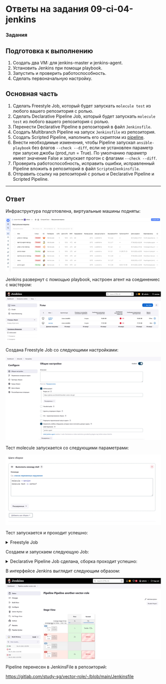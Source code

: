 # Ответы на задания 09-ci-04-jenkins

### Задания  

## Подготовка к выполнению

1. Создать два VM: для jenkins-master и jenkins-agent.
2. Установить Jenkins при помощи playbook.
3. Запустить и проверить работоспособность.
4. Сделать первоначальную настройку.

## Основная часть

1. Сделать Freestyle Job, который будет запускать `molecule test` из любого вашего репозитория с ролью.
2. Сделать Declarative Pipeline Job, который будет запускать `molecule test` из любого вашего репозитория с ролью.
3. Перенести Declarative Pipeline в репозиторий в файл `Jenkinsfile`.
4. Создать Multibranch Pipeline на запуск `Jenkinsfile` из репозитория.
5. Создать Scripted Pipeline, наполнить его скриптом из [pipeline](./pipeline).
6. Внести необходимые изменения, чтобы Pipeline запускал `ansible-playbook` без флагов `--check --diff`, если не установлен параметр при запуске джобы (prod_run = True). По умолчанию параметр имеет значение False и запускает прогон с флагами `--check --diff`.
7. Проверить работоспособность, исправить ошибки, исправленный Pipeline вложить в репозиторий в файл `ScriptedJenkinsfile`.
8. Отправить ссылку на репозиторий с ролью и Declarative Pipeline и Scripted Pipeline.

------

## Ответ  

Инфраструктура подготовлена, виртуальные машины подняты:  

![ITINFRA](assets/itinfra.jpg)  

Jenkins развернут с помощью playbook, настроен агент на соединениес с мастером:  

![JENCONNECT](assets/jenconnect.jpg)  

Создана Freestyle Job со следующими настройками:  

![FSPARAM](assets/fsparam.jpg)  

Тест molecule запускается со следующими параметрами:  

![MOLPARAM](assets/molparam.jpg)  

Тест запускается и проходит успешно:  

<details>
<summary>Freestyle Job</summary>
Started by user admin
Running as SYSTEM
Building remotely on jenkins-agent (linux ansible) in workspace /opt/jenkins_agent/workspace/another-vector-role
The recommended git tool is: NONE
No credentials specified
 > git rev-parse --resolve-git-dir /opt/jenkins_agent/workspace/another-vector-role/.git # timeout=10
Fetching changes from the remote Git repository
 > git config remote.origin.url https://github.com/DmitriiVl/another-vector-role.git # timeout=10
Fetching upstream changes from https://github.com/DmitriiVl/another-vector-role.git
 > git --version # timeout=10
 > git --version # 'git version 1.8.3.1'
 > git fetch --tags --progress https://github.com/DmitriiVl/another-vector-role.git +refs/heads/*:refs/remotes/origin/* # timeout=10
 > git rev-parse refs/remotes/origin/main^{commit} # timeout=10
Checking out Revision 2d55f70d05ce272d6709a3f07a2662eb38cc4c7c (refs/remotes/origin/main)
 > git config core.sparsecheckout # timeout=10
 > git checkout -f 2d55f70d05ce272d6709a3f07a2662eb38cc4c7c # timeout=10
Commit message: "Modify avr"
 > git rev-list --no-walk 4b3565d9cc9b59439c1755635e9c250176aa0084 # timeout=10
[another-vector-role] $ /bin/sh -xe /tmp/jenkins8882551546374690496.sh
+ molecule --version
/usr/local/lib/python3.6/site-packages/requests/__init__.py:104: RequestsDependencyWarning: urllib3 (1.26.18) or chardet (5.0.0)/charset_normalizer (2.0.12) doesn't match a supported version!
  RequestsDependencyWarning)
[DEPRECATION WARNING]: Ansible will require Python 3.8 or newer on the 
controller starting with Ansible 2.12. Current version: 3.6.8 (default, Nov 14 
2023, 16:29:52) [GCC 4.8.5 20150623 (Red Hat 4.8.5-44)]. This feature will be 
removed from ansible-core in version 2.12. Deprecation warnings can be disabled
 by setting deprecation_warnings=False in ansible.cfg.
/usr/local/lib/python3.6/site-packages/ansible/parsing/vault/__init__.py:44: CryptographyDeprecationWarning: Python 3.6 is no longer supported by the Python core team. Therefore, support for it is deprecated in cryptography. The next release of cryptography will remove support for Python 3.6.
  from cryptography.exceptions import InvalidSignature
molecule 3.5.2 using python 3.6 
    ansible:2.11.12
    delegated:3.5.2 from molecule
    docker:1.1.0 from molecule_docker requiring collections: community.docker>=1.9.1
+ molecule test -s centos7
/usr/local/lib/python3.6/site-packages/requests/__init__.py:104: RequestsDependencyWarning: urllib3 (1.26.18) or chardet (5.0.0)/charset_normalizer (2.0.12) doesn't match a supported version!
  RequestsDependencyWarning)
[DEPRECATION WARNING]: Ansible will require Python 3.8 or newer on the 
controller starting with Ansible 2.12. Current version: 3.6.8 (default, Nov 14 
2023, 16:29:52) [GCC 4.8.5 20150623 (Red Hat 4.8.5-44)]. This feature will be 
removed from ansible-core in version 2.12. Deprecation warnings can be disabled
 by setting deprecation_warnings=False in ansible.cfg.
/usr/local/lib/python3.6/site-packages/ansible/parsing/vault/__init__.py:44: CryptographyDeprecationWarning: Python 3.6 is no longer supported by the Python core team. Therefore, support for it is deprecated in cryptography. The next release of cryptography will remove support for Python 3.6.
  from cryptography.exceptions import InvalidSignature
INFO     centos7 scenario test matrix: dependency, lint, cleanup, destroy, syntax, create, prepare, converge, idempotence, side_effect, verify, cleanup, destroy
INFO     Performing prerun...
INFO     Set ANSIBLE_LIBRARY=/home/jenkins/.cache/ansible-compat/600404/modules:/home/jenkins/.ansible/plugins/modules:/usr/share/ansible/plugins/modules
INFO     Set ANSIBLE_COLLECTIONS_PATH=/home/jenkins/.cache/ansible-compat/600404/collections:/home/jenkins/.ansible/collections:/usr/share/ansible/collections
INFO     Set ANSIBLE_ROLES_PATH=/home/jenkins/.cache/ansible-compat/600404/roles:/home/jenkins/.ansible/roles:/usr/share/ansible/roles:/etc/ansible/roles
INFO     Running centos7 > dependency
WARNING  Skipping, missing the requirements file.
WARNING  Skipping, missing the requirements file.
INFO     Running centos7 > lint
INFO     Lint is disabled.
INFO     Running centos7 > cleanup
WARNING  Skipping, cleanup playbook not configured.
INFO     Running centos7 > destroy
INFO     Sanity checks: 'docker'
[DEPRECATION WARNING]: Ansible will require Python 3.8 or newer on the
controller starting with Ansible 2.12. Current version: 3.6.8 (default, Nov 14
2023, 16:29:52) [GCC 4.8.5 20150623 (Red Hat 4.8.5-44)]. This feature will be
removed from ansible-core in version 2.12. Deprecation warnings can be disabled
 by setting deprecation_warnings=False in ansible.cfg.

PLAY [Destroy] *****************************************************************

TASK [Destroy molecule instance(s)] ********************************************
/usr/local/lib/python3.6/site-packages/ansible/parsing/vault/__init__.py:44: CryptographyDeprecationWarning: Python 3.6 is no longer supported by the Python core team. Therefore, support for it is deprecated in cryptography. The next release of cryptography will remove support for Python 3.6.
  from cryptography.exceptions import InvalidSignature
changed: [localhost] => (item=instance)

TASK [Wait for instance(s) deletion to complete] *******************************
FAILED - RETRYING: Wait for instance(s) deletion to complete (300 retries left).
ok: [localhost] => (item=instance)

TASK [Delete docker networks(s)] ***********************************************

PLAY RECAP *********************************************************************
localhost                  : ok=2    changed=1    unreachable=0    failed=0    skipped=1    rescued=0    ignored=0

INFO     Running centos7 > syntax
[DEPRECATION WARNING]: Ansible will require Python 3.8 or newer on the
controller starting with Ansible 2.12. Current version: 3.6.8 (default, Nov 14
2023, 16:29:52) [GCC 4.8.5 20150623 (Red Hat 4.8.5-44)]. This feature will be
removed from ansible-core in version 2.12. Deprecation warnings can be disabled
 by setting deprecation_warnings=False in ansible.cfg.

playbook: /opt/jenkins_agent/workspace/another-vector-role/molecule/centos7/converge.yml
/usr/local/lib/python3.6/site-packages/ansible/parsing/vault/__init__.py:44: CryptographyDeprecationWarning: Python 3.6 is no longer supported by the Python core team. Therefore, support for it is deprecated in cryptography. The next release of cryptography will remove support for Python 3.6.
  from cryptography.exceptions import InvalidSignature
INFO     Running centos7 > create
[DEPRECATION WARNING]: Ansible will require Python 3.8 or newer on the
controller starting with Ansible 2.12. Current version: 3.6.8 (default, Nov 14
2023, 16:29:52) [GCC 4.8.5 20150623 (Red Hat 4.8.5-44)]. This feature will be
removed from ansible-core in version 2.12. Deprecation warnings can be disabled
 by setting deprecation_warnings=False in ansible.cfg.

PLAY [Create] ******************************************************************

TASK [Log into a Docker registry] **********************************************
/usr/local/lib/python3.6/site-packages/ansible/parsing/vault/__init__.py:44: CryptographyDeprecationWarning: Python 3.6 is no longer supported by the Python core team. Therefore, support for it is deprecated in cryptography. The next release of cryptography will remove support for Python 3.6.
  from cryptography.exceptions import InvalidSignature
skipping: [localhost] => (item=None)
skipping: [localhost]

TASK [Check presence of custom Dockerfiles] ************************************
ok: [localhost] => (item={'image': 'docker.io/pycontribs/centos:7', 'name': 'instance', 'pre_build_image': True})

TASK [Create Dockerfiles from image names] *************************************
skipping: [localhost] => (item={'image': 'docker.io/pycontribs/centos:7', 'name': 'instance', 'pre_build_image': True})

TASK [Discover local Docker images] ********************************************
ok: [localhost] => (item={'changed': False, 'skipped': True, 'skip_reason': 'Conditional result was False', 'item': {'image': 'docker.io/pycontribs/centos:7', 'name': 'instance', 'pre_build_image': True}, 'ansible_loop_var': 'item', 'i': 0, 'ansible_index_var': 'i'})

TASK [Build an Ansible compatible image (new)] *********************************
skipping: [localhost] => (item=molecule_local/docker.io/pycontribs/centos:7)

TASK [Create docker network(s)] ************************************************

TASK [Determine the CMD directives] ********************************************
ok: [localhost] => (item={'image': 'docker.io/pycontribs/centos:7', 'name': 'instance', 'pre_build_image': True})

TASK [Create molecule instance(s)] *********************************************
changed: [localhost] => (item=instance)

TASK [Wait for instance(s) creation to complete] *******************************
FAILED - RETRYING: Wait for instance(s) creation to complete (300 retries left).
changed: [localhost] => (item={'started': 1, 'finished': 0, 'ansible_job_id': '38146687822.322', 'results_file': '/home/jenkins/.ansible_async/38146687822.322', 'changed': True, 'failed': False, 'item': {'image': 'docker.io/pycontribs/centos:7', 'name': 'instance', 'pre_build_image': True}, 'ansible_loop_var': 'item'})

PLAY RECAP *********************************************************************
localhost                  : ok=5    changed=2    unreachable=0    failed=0    skipped=4    rescued=0    ignored=0

INFO     Running centos7 > prepare
WARNING  Skipping, prepare playbook not configured.
INFO     Running centos7 > converge
[DEPRECATION WARNING]: Ansible will require Python 3.8 or newer on the
controller starting with Ansible 2.12. Current version: 3.6.8 (default, Nov 14
2023, 16:29:52) [GCC 4.8.5 20150623 (Red Hat 4.8.5-44)]. This feature will be
removed from ansible-core in version 2.12. Deprecation warnings can be disabled
 by setting deprecation_warnings=False in ansible.cfg.

PLAY [Converge] ****************************************************************

TASK [Gathering Facts] *********************************************************
/usr/local/lib/python3.6/site-packages/ansible/parsing/vault/__init__.py:44: CryptographyDeprecationWarning: Python 3.6 is no longer supported by the Python core team. Therefore, support for it is deprecated in cryptography. The next release of cryptography will remove support for Python 3.6.
  from cryptography.exceptions import InvalidSignature
ok: [instance]

TASK [Include another-vector-role] *********************************************

TASK [another-vector-role : Install vector] ************************************
included: /opt/jenkins_agent/workspace/another-vector-role/tasks/install_vector_docker.yml for instance

TASK [another-vector-role : VECTOR | Install rpm] ******************************
changed: [instance]

TASK [another-vector-role : VECTOR | Template config] **************************
changed: [instance]

TASK [another-vector-role : Put docker package on hold] ************************
ok: [instance]

TASK [another-vector-role : Install vector] ************************************
skipping: [instance]

PLAY RECAP *********************************************************************
instance                   : ok=5    changed=2    unreachable=0    failed=0    skipped=1    rescued=0    ignored=0

INFO     Running centos7 > idempotence
[DEPRECATION WARNING]: Ansible will require Python 3.8 or newer on the
controller starting with Ansible 2.12. Current version: 3.6.8 (default, Nov 14
2023, 16:29:52) [GCC 4.8.5 20150623 (Red Hat 4.8.5-44)]. This feature will be
removed from ansible-core in version 2.12. Deprecation warnings can be disabled
 by setting deprecation_warnings=False in ansible.cfg.

PLAY [Converge] ****************************************************************

TASK [Gathering Facts] *********************************************************
/usr/local/lib/python3.6/site-packages/ansible/parsing/vault/__init__.py:44: CryptographyDeprecationWarning: Python 3.6 is no longer supported by the Python core team. Therefore, support for it is deprecated in cryptography. The next release of cryptography will remove support for Python 3.6.
  from cryptography.exceptions import InvalidSignature
ok: [instance]

TASK [Include another-vector-role] *********************************************

TASK [another-vector-role : Install vector] ************************************
included: /opt/jenkins_agent/workspace/another-vector-role/tasks/install_vector_docker.yml for instance

TASK [another-vector-role : VECTOR | Install rpm] ******************************
ok: [instance]

TASK [another-vector-role : VECTOR | Template config] **************************
ok: [instance]

TASK [another-vector-role : Put docker package on hold] ************************
ok: [instance]

TASK [another-vector-role : Install vector] ************************************
skipping: [instance]

PLAY RECAP *********************************************************************
instance                   : ok=5    changed=0    unreachable=0    failed=0    skipped=1    rescued=0    ignored=0

INFO     Idempotence completed successfully.
INFO     Running centos7 > side_effect
WARNING  Skipping, side effect playbook not configured.
INFO     Running centos7 > verify
INFO     Running Ansible Verifier
[DEPRECATION WARNING]: Ansible will require Python 3.8 or newer on the
controller starting with Ansible 2.12. Current version: 3.6.8 (default, Nov 14
2023, 16:29:52) [GCC 4.8.5 20150623 (Red Hat 4.8.5-44)]. This feature will be
removed from ansible-core in version 2.12. Deprecation warnings can be disabled
 by setting deprecation_warnings=False in ansible.cfg.

PLAY [Verify] ******************************************************************

TASK [Example assertion] *******************************************************
/usr/local/lib/python3.6/site-packages/ansible/parsing/vault/__init__.py:44: CryptographyDeprecationWarning: Python 3.6 is no longer supported by the Python core team. Therefore, support for it is deprecated in cryptography. The next release of cryptography will remove support for Python 3.6.
  from cryptography.exceptions import InvalidSignature
ok: [instance] => {
    "changed": false,
    "msg": "All assertions passed"
}

TASK [Check Vector configs] ****************************************************
changed: [instance]

TASK [Check Vector status] *****************************************************
changed: [instance]

PLAY RECAP *********************************************************************
instance                   : ok=3    changed=2    unreachable=0    failed=0    skipped=0    rescued=0    ignored=0

INFO     Verifier completed successfully.
INFO     Running centos7 > cleanup
WARNING  Skipping, cleanup playbook not configured.
INFO     Running centos7 > destroy
[DEPRECATION WARNING]: Ansible will require Python 3.8 or newer on the
controller starting with Ansible 2.12. Current version: 3.6.8 (default, Nov 14
2023, 16:29:52) [GCC 4.8.5 20150623 (Red Hat 4.8.5-44)]. This feature will be
removed from ansible-core in version 2.12. Deprecation warnings can be disabled
 by setting deprecation_warnings=False in ansible.cfg.

PLAY [Destroy] *****************************************************************

TASK [Destroy molecule instance(s)] ********************************************
/usr/local/lib/python3.6/site-packages/ansible/parsing/vault/__init__.py:44: CryptographyDeprecationWarning: Python 3.6 is no longer supported by the Python core team. Therefore, support for it is deprecated in cryptography. The next release of cryptography will remove support for Python 3.6.
  from cryptography.exceptions import InvalidSignature
changed: [localhost] => (item=instance)

TASK [Wait for instance(s) deletion to complete] *******************************
FAILED - RETRYING: Wait for instance(s) deletion to complete (300 retries left).
changed: [localhost] => (item=instance)

TASK [Delete docker networks(s)] ***********************************************

PLAY RECAP *********************************************************************
localhost                  : ok=2    changed=2    unreachable=0    failed=0    skipped=1    rescued=0    ignored=0

INFO     Pruning extra files from scenario ephemeral directory
Finished: SUCCESS
</details>

Создаем и запускаем следующую Job:

<details>
<summary>Declarative Pipeline Job сделана, сборка проходит успешно:</summary>
Started by user admin
[Pipeline] Start of Pipeline
[Pipeline] node
Running on jenkins-agent in /opt/jenkins_agent/workspace/Pipeline another-vector-role
[Pipeline] {
[Pipeline] stage
[Pipeline] { (First)
[Pipeline] sh
+ git clone https://github.com/DmitriiVl/another-vector-role.git .
Cloning into '.'...
[Pipeline] sh
+ molecule --version
/usr/local/lib/python3.6/site-packages/requests/__init__.py:104: RequestsDependencyWarning: urllib3 (1.26.18) or chardet (5.0.0)/charset_normalizer (2.0.12) doesn't match a supported version!
  RequestsDependencyWarning)
[DEPRECATION WARNING]: Ansible will require Python 3.8 or newer on the 
controller starting with Ansible 2.12. Current version: 3.6.8 (default, Nov 14 
2023, 16:29:52) [GCC 4.8.5 20150623 (Red Hat 4.8.5-44)]. This feature will be 
removed from ansible-core in version 2.12. Deprecation warnings can be disabled
 by setting deprecation_warnings=False in ansible.cfg.
/usr/local/lib/python3.6/site-packages/ansible/parsing/vault/__init__.py:44: CryptographyDeprecationWarning: Python 3.6 is no longer supported by the Python core team. Therefore, support for it is deprecated in cryptography. The next release of cryptography will remove support for Python 3.6.
  from cryptography.exceptions import InvalidSignature
molecule 3.5.2 using python 3.6 
    ansible:2.11.12
    delegated:3.5.2 from molecule
    docker:1.1.0 from molecule_docker requiring collections: community.docker>=1.9.1
[Pipeline] }
[Pipeline] // stage
[Pipeline] stage
[Pipeline] { (Second)
[Pipeline] sh
+ molecule test -s centos7
/usr/local/lib/python3.6/site-packages/requests/__init__.py:104: RequestsDependencyWarning: urllib3 (1.26.18) or chardet (5.0.0)/charset_normalizer (2.0.12) doesn't match a supported version!
  RequestsDependencyWarning)
[DEPRECATION WARNING]: Ansible will require Python 3.8 or newer on the 
controller starting with Ansible 2.12. Current version: 3.6.8 (default, Nov 14 
2023, 16:29:52) [GCC 4.8.5 20150623 (Red Hat 4.8.5-44)]. This feature will be 
removed from ansible-core in version 2.12. Deprecation warnings can be disabled
 by setting deprecation_warnings=False in ansible.cfg.
/usr/local/lib/python3.6/site-packages/ansible/parsing/vault/__init__.py:44: CryptographyDeprecationWarning: Python 3.6 is no longer supported by the Python core team. Therefore, support for it is deprecated in cryptography. The next release of cryptography will remove support for Python 3.6.
  from cryptography.exceptions import InvalidSignature
INFO     centos7 scenario test matrix: dependency, lint, cleanup, destroy, syntax, create, prepare, converge, idempotence, side_effect, verify, cleanup, destroy
INFO     Performing prerun...
INFO     Set ANSIBLE_LIBRARY=/home/jenkins/.cache/ansible-compat/7d8936/modules:/home/jenkins/.ansible/plugins/modules:/usr/share/ansible/plugins/modules
INFO     Set ANSIBLE_COLLECTIONS_PATH=/home/jenkins/.cache/ansible-compat/7d8936/collections:/home/jenkins/.ansible/collections:/usr/share/ansible/collections
INFO     Set ANSIBLE_ROLES_PATH=/home/jenkins/.cache/ansible-compat/7d8936/roles:/home/jenkins/.ansible/roles:/usr/share/ansible/roles:/etc/ansible/roles
INFO     Running centos7 > dependency
INFO     Running ansible-galaxy collection install -v community.docker:>=1.9.1
WARNING  Skipping, missing the requirements file.
WARNING  Skipping, missing the requirements file.
INFO     Running centos7 > lint
INFO     Lint is disabled.
INFO     Running centos7 > cleanup
WARNING  Skipping, cleanup playbook not configured.
INFO     Running centos7 > destroy
INFO     Sanity checks: 'docker'
[DEPRECATION WARNING]: Ansible will require Python 3.8 or newer on the
controller starting with Ansible 2.12. Current version: 3.6.8 (default, Nov 14
2023, 16:29:52) [GCC 4.8.5 20150623 (Red Hat 4.8.5-44)]. This feature will be
removed from ansible-core in version 2.12. Deprecation warnings can be disabled
 by setting deprecation_warnings=False in ansible.cfg.

PLAY [Destroy] *****************************************************************

TASK [Destroy molecule instance(s)] ********************************************
/usr/local/lib/python3.6/site-packages/ansible/parsing/vault/__init__.py:44: CryptographyDeprecationWarning: Python 3.6 is no longer supported by the Python core team. Therefore, support for it is deprecated in cryptography. The next release of cryptography will remove support for Python 3.6.
  from cryptography.exceptions import InvalidSignature
changed: [localhost] => (item=instance)

TASK [Wait for instance(s) deletion to complete] *******************************
FAILED - RETRYING: Wait for instance(s) deletion to complete (300 retries left).
ok: [localhost] => (item=instance)

TASK [Delete docker networks(s)] ***********************************************

PLAY RECAP *********************************************************************
localhost                  : ok=2    changed=1    unreachable=0    failed=0    skipped=1    rescued=0    ignored=0

INFO     Running centos7 > syntax
[DEPRECATION WARNING]: Ansible will require Python 3.8 or newer on the
controller starting with Ansible 2.12. Current version: 3.6.8 (default, Nov 14
2023, 16:29:52) [GCC 4.8.5 20150623 (Red Hat 4.8.5-44)]. This feature will be
removed from ansible-core in version 2.12. Deprecation warnings can be disabled
 by setting deprecation_warnings=False in ansible.cfg.

playbook: /opt/jenkins_agent/workspace/Pipeline another-vector-role/molecule/centos7/converge.yml
/usr/local/lib/python3.6/site-packages/ansible/parsing/vault/__init__.py:44: CryptographyDeprecationWarning: Python 3.6 is no longer supported by the Python core team. Therefore, support for it is deprecated in cryptography. The next release of cryptography will remove support for Python 3.6.
  from cryptography.exceptions import InvalidSignature
INFO     Running centos7 > create
[DEPRECATION WARNING]: Ansible will require Python 3.8 or newer on the
controller starting with Ansible 2.12. Current version: 3.6.8 (default, Nov 14
2023, 16:29:52) [GCC 4.8.5 20150623 (Red Hat 4.8.5-44)]. This feature will be
removed from ansible-core in version 2.12. Deprecation warnings can be disabled
 by setting deprecation_warnings=False in ansible.cfg.

PLAY [Create] ******************************************************************

TASK [Log into a Docker registry] **********************************************
/usr/local/lib/python3.6/site-packages/ansible/parsing/vault/__init__.py:44: CryptographyDeprecationWarning: Python 3.6 is no longer supported by the Python core team. Therefore, support for it is deprecated in cryptography. The next release of cryptography will remove support for Python 3.6.
  from cryptography.exceptions import InvalidSignature
skipping: [localhost] => (item=None)
skipping: [localhost]

TASK [Check presence of custom Dockerfiles] ************************************
ok: [localhost] => (item={'image': 'docker.io/pycontribs/centos:7', 'name': 'instance', 'pre_build_image': True})

TASK [Create Dockerfiles from image names] *************************************
skipping: [localhost] => (item={'image': 'docker.io/pycontribs/centos:7', 'name': 'instance', 'pre_build_image': True})

TASK [Discover local Docker images] ********************************************
ok: [localhost] => (item={'changed': False, 'skipped': True, 'skip_reason': 'Conditional result was False', 'item': {'image': 'docker.io/pycontribs/centos:7', 'name': 'instance', 'pre_build_image': True}, 'ansible_loop_var': 'item', 'i': 0, 'ansible_index_var': 'i'})

TASK [Build an Ansible compatible image (new)] *********************************
skipping: [localhost] => (item=molecule_local/docker.io/pycontribs/centos:7)

TASK [Create docker network(s)] ************************************************

TASK [Determine the CMD directives] ********************************************
ok: [localhost] => (item={'image': 'docker.io/pycontribs/centos:7', 'name': 'instance', 'pre_build_image': True})

TASK [Create molecule instance(s)] *********************************************
changed: [localhost] => (item=instance)

TASK [Wait for instance(s) creation to complete] *******************************
FAILED - RETRYING: Wait for instance(s) creation to complete (300 retries left).
changed: [localhost] => (item={'started': 1, 'finished': 0, 'ansible_job_id': '449851742403.14666', 'results_file': '/home/jenkins/.ansible_async/449851742403.14666', 'changed': True, 'failed': False, 'item': {'image': 'docker.io/pycontribs/centos:7', 'name': 'instance', 'pre_build_image': True}, 'ansible_loop_var': 'item'})

PLAY RECAP *********************************************************************
localhost                  : ok=5    changed=2    unreachable=0    failed=0    skipped=4    rescued=0    ignored=0

INFO     Running centos7 > prepare
WARNING  Skipping, prepare playbook not configured.
INFO     Running centos7 > converge
[DEPRECATION WARNING]: Ansible will require Python 3.8 or newer on the
controller starting with Ansible 2.12. Current version: 3.6.8 (default, Nov 14
2023, 16:29:52) [GCC 4.8.5 20150623 (Red Hat 4.8.5-44)]. This feature will be
removed from ansible-core in version 2.12. Deprecation warnings can be disabled
 by setting deprecation_warnings=False in ansible.cfg.

PLAY [Converge] ****************************************************************

TASK [Gathering Facts] *********************************************************
/usr/local/lib/python3.6/site-packages/ansible/parsing/vault/__init__.py:44: CryptographyDeprecationWarning: Python 3.6 is no longer supported by the Python core team. Therefore, support for it is deprecated in cryptography. The next release of cryptography will remove support for Python 3.6.
  from cryptography.exceptions import InvalidSignature
ok: [instance]

TASK [Include another-vector-role] *********************************************

TASK [another-vector-role : Install vector] ************************************
included: /opt/jenkins_agent/workspace/another-vector-role/tasks/install_vector_docker.yml for instance

TASK [another-vector-role : VECTOR | Install rpm] ******************************
changed: [instance]

TASK [another-vector-role : VECTOR | Template config] **************************
changed: [instance]

TASK [another-vector-role : Put docker package on hold] ************************
ok: [instance]

TASK [another-vector-role : Install vector] ************************************
skipping: [instance]

PLAY RECAP *********************************************************************
instance                   : ok=5    changed=2    unreachable=0    failed=0    skipped=1    rescued=0    ignored=0

INFO     Running centos7 > idempotence
[DEPRECATION WARNING]: Ansible will require Python 3.8 or newer on the
controller starting with Ansible 2.12. Current version: 3.6.8 (default, Nov 14
2023, 16:29:52) [GCC 4.8.5 20150623 (Red Hat 4.8.5-44)]. This feature will be
removed from ansible-core in version 2.12. Deprecation warnings can be disabled
 by setting deprecation_warnings=False in ansible.cfg.

PLAY [Converge] ****************************************************************

TASK [Gathering Facts] *********************************************************
/usr/local/lib/python3.6/site-packages/ansible/parsing/vault/__init__.py:44: CryptographyDeprecationWarning: Python 3.6 is no longer supported by the Python core team. Therefore, support for it is deprecated in cryptography. The next release of cryptography will remove support for Python 3.6.
  from cryptography.exceptions import InvalidSignature
ok: [instance]

TASK [Include another-vector-role] *********************************************

TASK [another-vector-role : Install vector] ************************************
included: /opt/jenkins_agent/workspace/another-vector-role/tasks/install_vector_docker.yml for instance

TASK [another-vector-role : VECTOR | Install rpm] ******************************
ok: [instance]

TASK [another-vector-role : VECTOR | Template config] **************************
ok: [instance]

TASK [another-vector-role : Put docker package on hold] ************************
ok: [instance]

TASK [another-vector-role : Install vector] ************************************
skipping: [instance]

PLAY RECAP *********************************************************************
instance                   : ok=5    changed=0    unreachable=0    failed=0    skipped=1    rescued=0    ignored=0

INFO     Idempotence completed successfully.
INFO     Running centos7 > side_effect
WARNING  Skipping, side effect playbook not configured.
INFO     Running centos7 > verify
INFO     Running Ansible Verifier
[DEPRECATION WARNING]: Ansible will require Python 3.8 or newer on the
controller starting with Ansible 2.12. Current version: 3.6.8 (default, Nov 14
2023, 16:29:52) [GCC 4.8.5 20150623 (Red Hat 4.8.5-44)]. This feature will be
removed from ansible-core in version 2.12. Deprecation warnings can be disabled
 by setting deprecation_warnings=False in ansible.cfg.

PLAY [Verify] ******************************************************************

TASK [Example assertion] *******************************************************
/usr/local/lib/python3.6/site-packages/ansible/parsing/vault/__init__.py:44: CryptographyDeprecationWarning: Python 3.6 is no longer supported by the Python core team. Therefore, support for it is deprecated in cryptography. The next release of cryptography will remove support for Python 3.6.
  from cryptography.exceptions import InvalidSignature
ok: [instance] => {
    "changed": false,
    "msg": "All assertions passed"
}

TASK [Check Vector configs] ****************************************************
changed: [instance]

TASK [Check Vector status] *****************************************************
changed: [instance]

PLAY RECAP *********************************************************************
instance                   : ok=3    changed=2    unreachable=0    failed=0    skipped=0    rescued=0    ignored=0

INFO     Verifier completed successfully.
INFO     Running centos7 > cleanup
WARNING  Skipping, cleanup playbook not configured.
INFO     Running centos7 > destroy
[DEPRECATION WARNING]: Ansible will require Python 3.8 or newer on the
controller starting with Ansible 2.12. Current version: 3.6.8 (default, Nov 14
2023, 16:29:52) [GCC 4.8.5 20150623 (Red Hat 4.8.5-44)]. This feature will be
removed from ansible-core in version 2.12. Deprecation warnings can be disabled
 by setting deprecation_warnings=False in ansible.cfg.

PLAY [Destroy] *****************************************************************

TASK [Destroy molecule instance(s)] ********************************************
/usr/local/lib/python3.6/site-packages/ansible/parsing/vault/__init__.py:44: CryptographyDeprecationWarning: Python 3.6 is no longer supported by the Python core team. Therefore, support for it is deprecated in cryptography. The next release of cryptography will remove support for Python 3.6.
  from cryptography.exceptions import InvalidSignature
changed: [localhost] => (item=instance)

TASK [Wait for instance(s) deletion to complete] *******************************
FAILED - RETRYING: Wait for instance(s) deletion to complete (300 retries left).
changed: [localhost] => (item=instance)

TASK [Delete docker networks(s)] ***********************************************

PLAY RECAP *********************************************************************
localhost                  : ok=2    changed=2    unreachable=0    failed=0    skipped=1    rescued=0    ignored=0

INFO     Pruning extra files from scenario ephemeral directory
[Pipeline] }
[Pipeline] // stage
[Pipeline] }
[Pipeline] // node
[Pipeline] End of Pipeline
Finished: SUCCESS
</details>

В интерфейсе Jenkins выглядит следующим образом:  

![DECPIP](assets/decpip.jpg)  

Pipeline перенесен в JenkinsFile в репозиторий:  

<https://gitlab.com/study-sg/vector-role/-/blob/main/Jenkinsfile>  


